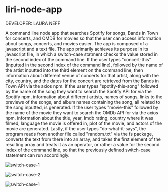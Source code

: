 # liri-node-app
DEVELOPER: LAURA NEFF

A command line node app that searches Spotify for songs, Bands in Town for concerts, and OMDB for movies so that the user can access information about songs, concerts, and movies easier. The app is composed of a javascript and a text file. The app primarily achieves its purpose in its javascript file, in which a switch-case statment checks the value stored in the second index of the command line. If the user types "concert-this" (inputted in the second index of the command line), followed by the name of the artist inputted into the third element on the command line, then information about different venue of concerts for that artist, along with the city, country, and the dates for the concert are retrieved from the Bands in Town API via the axios npm. If the user types "spotify-this-song" followed by the name of the song they want to search the Spotify API for via the Spotify npm, information about different artists, names of songs, links to the previews of the songs, and album names containing the song, all related to the song inputted, is generated. If the user types "movie-this" followed by the name of the movie they want to search the OMDb API for via the axios npm, information about the title, year, Imdb rating, country where it was filmed, language the movie is offered in, plot of the movie, and actors of the movie are generated. Lastly, if the user types "do-what-it-says", the program reads from another file called "random.txt" via the fs package, converts the text from there into an array, and takes the first element of the resulting array and treats it as an operator, or rather a value for the second index of the command line, so that the previously defined switch-case statement can run accordingly. 



![switch-case-1](/Users/LauraNeff/Desktop/Switch1.png)

![switch-case-2](/Users/LauraNeff/Desktop/Switch2.png)

![switch-case-1](/Users/LauraNeff/Desktop/Switch3.png)
